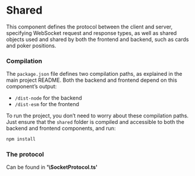 # Shared

This component defines the protocol between the client and server, specifying WebSocket request and response types, as well as shared objects used and shared by both the frontend and backend, such as cards and poker positions.

### Compilation

The `package.json` file defines two compilation paths, as explained in the main project README. Both the backend and frontend depend on this component’s output:

- `/dist-node` for the backend
- `/dist-esm` for the frontend

To run the project, you don’t need to worry about these compilation paths. Just ensure that the `shared` folder is compiled and accessible to both the backend and frontend components, and run:

```sh
npm install
```

### The protocol

Can be found in **'\SocketProtocol.ts'**

